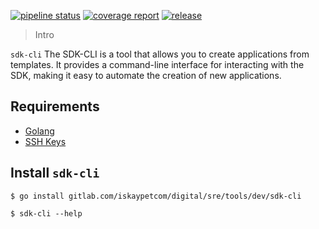 [![pipeline status](https://gitlab.com/iskaypetcom/digital/sre/tools/dev/sdk-cli/badges/main/pipeline.svg)](https://gitlab.com/iskaypetcom/digital/sre/tools/dev/sdk-cli/-/commits/main)
[![coverage report](https://gitlab.com/iskaypetcom/digital/sre/tools/dev/sdk-cli/badges/main/coverage.svg)](https://gitlab.com/iskaypetcom/digital/sre/tools/dev/sdk-cli/-/commits/main)
[![release](https://gitlab.com/iskaypetcom/digital/sre/tools/dev/sdk-cli/-/badges/release.svg)](https://gitlab.com/iskaypetcom/digital/sre/tools/dev/sdk-cli/-/releases)
> 
> Intro

`sdk-cli` The SDK-CLI is a tool that allows you to create applications from templates.
It provides a command-line interface for interacting with the SDK, making it easy to automate the creation of new
applications.


## Requirements
* [Golang](https://go.dev/doc/install)
* [SSH Keys](https://docs.gitlab.com/ee/user/ssh.html)

## Install `sdk-cli`

```shell
$ go install gitlab.com/iskaypetcom/digital/sre/tools/dev/sdk-cli
```

```shell
$ sdk-cli --help
```
